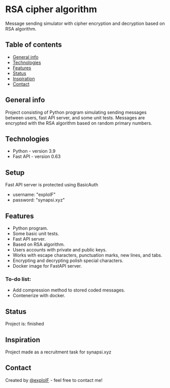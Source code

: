 # RSA cipher algorithm
Message sending simulator with cipher encryption and decryption based on RSA algorithm.

## Table of contents
* [General info](#general-info)
* [Technologies](#technologies)
* [Features](#features)
* [Status](#status)
* [Inspiration](#inspiration)
* [Contact](#contact)

## General info
Project consisting of Python program simulating sending messages between users, fast API server, and some unit tests. Messages are encrypted with the RSA algorithm based on random primary numbers.


## Technologies
* Python - version 3.9
* Fast API - version 0.63

## Setup
Fast API server is protected using BasicAuth
* username: "exploIF"  
* password: "synapsi.xyz"

## Features
* Python program.
* Some basic unit tests.
* Fast API server.
* Based on RSA algorithm.
* Users accounts with private and public keys.
* Works with escape characters, punctuation marks, new lines, and tabs.
* Encrypting and decrypting polish special characters.
* Docker image for FastAPI server.

### To-do list:
* Add compression method to stored coded messages.
* Contenerize with docker.

## Status
Project is: finished

## Inspiration
Project made as a recruitment task for synapsi.xyz

## Contact
Created by [@exploIF](https://github.com/exploIF) - feel free to contact me!
